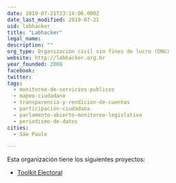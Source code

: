 ```yaml
---
date: 2019-07-21T23:14:06.000Z
date_last_modified: 2019-07-21
uid: labhacker
title: "Labhacker"
legal_name: 
description: ""
org_type: Organización civil sin fines de lucro (ONG)
website: http://labhacker.org.br
year_founded: 2008
facebook: 
twitter: 
tags:
  - monitoreo-de-servicios-publicos
  - mapeo-ciudadano
  - transparencia-y-rendicion-de-cuentas
  - participación-ciudadana
  - parlamento-abierto-monitoreo-legislativo
  - periodismo-de-datos
cities: 
  - São Paulo

---
```


Esta organización tiene los siguientes proyectos:

- [Toolkit Electoral](/i/toolkit-electoral.html)
